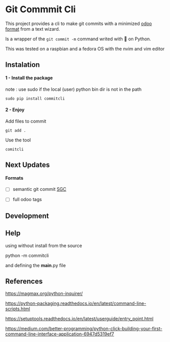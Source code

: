 # Git Commmit Cli

This project provides a cli to make git commits with a minimized [odoo format](https://www.odoo.com/documentation/14.0/reference/guidelines.html#git) from a text wizard.

Is a wrapper of the `git commit -m` command writed with 💟 on Python.

This was tested on a raspbian and a fedora OS with the nvim and vim editor

## Instalation

#### 1 - Install the package

note : use sudo if the local (user) python bin dir is not in the path

```shell
sudo pip install commitcli
```

#### 2 - Enjoy

Add files to commit

```shell
git add .
```


Use the tool

```shell
comitcli
```


## Next Updates

#### Formats

- [ ]  semantic git commit [SGC](https://www.npmjs.com/package/semantic-git-commit-cli)
- [ ]  full odoo tags


## Development


## Help

using without install from the source 

python -m commitcli


and defining the __main__.py file


## References

https://magmax.org/python-inquirer/

https://python-packaging.readthedocs.io/en/latest/command-line-scripts.html

https://setuptools.readthedocs.io/en/latest/userguide/entry_point.html

https://medium.com/better-programming/python-click-building-your-first-command-line-interface-application-6947d5319ef7